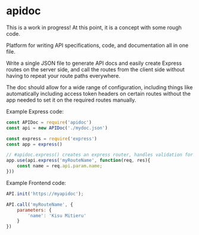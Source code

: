 # apidoc

This is a work in progress! At this point, it is a concept with some rough code.

Platform for writing API specifications, code, and documentation all in one file. 

Write a single JSON file to generate API docs and easily create Express routes on the server side, and call the routes from the client side without having to repeat your route paths everywhere.

The doc should allow for a wide range of configuration, including things like automatically including access token headers on certain routes without the app needed to set it on the required routes manually. 

Example Express code:
```JavaScript
const APIDoc = require('apidoc')
const api = new APIDoc('./mydoc.json')

const express = require('express')
const app = express()

// #apidoc.express() creates an express router, handles validation for parameters, exposes parameters and any other required data, and then passess it to the standard callback structure for express
app.use(api.express('myRouteName', function(req, res){
    const name = req.api.param.name;
}))
```

Example Frontend code: 
```JavaScript
API.init('https://myapidoc');

API.call('myRouteName', {
    parameters: {
        'name': 'Kisu Mitieru'
    }
})
```